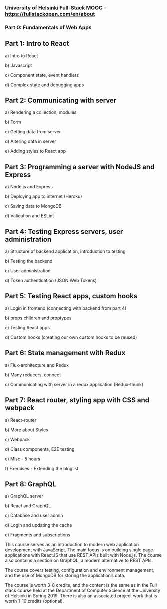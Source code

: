 ### University of Helsinki Full-Stack MOOC - https://fullstackopen.com/en/about

### Part 0: Fundamentals of Web Apps

## Part 1: Intro to React

a) Intro to React

b) Javascript

c) Component state, event handlers

d) Complex state and debugging apps

## Part 2: Communicating with server

a) Rendering a collection, modules

b) Form

c) Getting data from server

d) Altering data in server

e) Adding styles to React app


## Part 3: Programming a server with NodeJS and Express

a) Node.js and Express

b) Deploying app to internet (Heroku)

c) Saving data to MongoDB

d) Validation and ESLint


## Part 4: Testing Express servers, user administration

a) Structure of backend application, introduction to testing

b) Testing the backend

c) User administration

d) Token authentication (JSON Web Tokens)


## Part 5: Testing React apps, custom hooks

a) Login in frontend (connecting with backend from part 4)

b) props.children and proptypes

c) Testing React apps

d) Custom hooks (creating our own custom hooks to be reused)


## Part 6: State management with Redux

a) Flux-architecture and Redux

b) Many reducers, connect

c) Communicating with server in a redux application (Redux-thunk)


## Part 7: React router, styling app with CSS and webpack

a) React-router

b) More about Styles

c) Webpack

d) Class components, E2E testing

e) Misc - 5 hours

f) Exercises - Extending the bloglist


## Part 8: GraphQL

a) GraphQL server

b) React and GraphQL

c) Database and user admin

d) Login and updating the cache

e) Fragments and subscriptions


This course serves as an introduction to modern web application development with JavaScript. The main focus is on building single page applications with ReactJS that use REST APIs built with Node.js. The course also contains a section on GraphQL, a modern alternative to REST APIs.

The course covers testing, configuration and environment management, and the use of MongoDB for storing the application’s data.

The course is worth 3-8 credits, and the content is the same as in the Full stack course held at the Department of Computer Science at the University of Helsinki in Spring 2019. There is also an associated project work that is worth 1-10 credits (optional).

